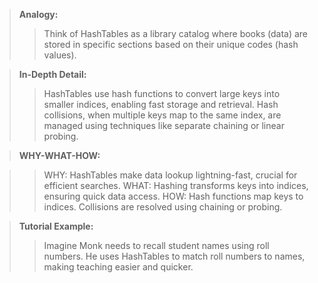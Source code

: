 > **Analogy:**
 >> Think of HashTables as a library catalog where books (data) are stored in specific sections based on their unique codes (hash values).

> **In-Depth Detail:**
 >> HashTables use hash functions to convert large keys into smaller indices, enabling fast storage and retrieval. Hash collisions, when multiple keys map to the same index, are managed using techniques like separate chaining or linear probing.

> **WHY-WHAT-HOW:**

>> WHY: HashTables make data lookup lightning-fast, crucial for efficient searches.
>> WHAT: Hashing transforms keys into indices, ensuring quick data access.
>> HOW: Hash functions map keys to indices. Collisions are resolved using chaining or probing.

> **Tutorial Example:**
 >> Imagine Monk needs to recall student names using roll numbers. He uses HashTables to match roll numbers to names, making teaching easier and quicker.